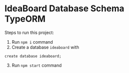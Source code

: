 # IdeaBoard Database Schema TypeORM

Steps to run this project:

1. Run `npm i` command
2. Create a database `ideaboard` with

```mysql
create database ideaboard;
```
3. Run `npm start` command

